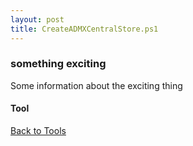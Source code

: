 ```yaml
---
layout: post
title: CreateADMXCentralStore.ps1
---
```


### something exciting

Some information about the exciting thing

#### Tool

<script src="https://gist-it.appspot.com/github.com/BanterBoy/scripts-blog/blob/master/PowerShell/tools/CreateADMXCentralStore.ps1" crossorigin="anonymous"></script>

<a href="/menu/_pages/tools.html">Back to Tools</a>
